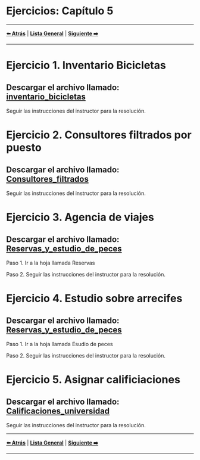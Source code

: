 # Ejercicios: Capítulo 5

---

**[⬅️ Atrás](https://netec-mx.github.io/EXL_ADV/Cap%C3%ADtulo4/)** | **[Lista General](https://netec-mx.github.io/EXL_ADV/)** | **[Siguiente ➡️](https://netec-mx.github.io/EXL_ADV/Cap%C3%ADtulo6/)**

---

# Ejercicio 1. Inventario Bicicletas

## Descargar el archivo llamado: [inventario_bicicletas](<Inventario de bicicletas.xlsx>)
Seguir las instrucciones del instructor para la resolución.

# Ejercicio 2. Consultores filtrados por puesto
## Descargar el archivo llamado: [Consultores_filtrados](Filtrar_Consultores.xlsx)
Seguir las instrucciones del instructor para la resolución.


# Ejercicio 3. Agencia de viajes
## Descargar el archivo llamado: [Reservas_y_estudio_de_peces](<Reservas_Cruceros y Estudio de peces Ejercicio.xlsx>)
Paso 1. Ir a la hoja llamada Reservas

Paso 2. Seguir las instrucciones del instructor para la resolución.

# Ejercicio 4. Estudio sobre arrecifes 
## Descargar el archivo llamado: [Reservas_y_estudio_de_peces](<Reservas_Cruceros y Estudio de peces Ejercicio.xlsx>)
Paso 1. Ir a la hoja llamada Esudio de peces

Paso 2. Seguir las instrucciones del instructor para la resolución.

# Ejercicio 5. Asignar calificiaciones
## Descargar el archivo llamado: [Calificaciones_universidad](CalificacionesUniversidadBellows.xlsx)

Seguir las instrucciones del instructor para la resolución.

---

**[⬅️ Atrás](https://netec-mx.github.io/EXL_ADV/Cap%C3%ADtulo4/)** | **[Lista General](https://netec-mx.github.io/EXL_ADV/)** | **[Siguiente ➡️](https://netec-mx.github.io/EXL_ADV/Cap%C3%ADtulo6/)**

---
